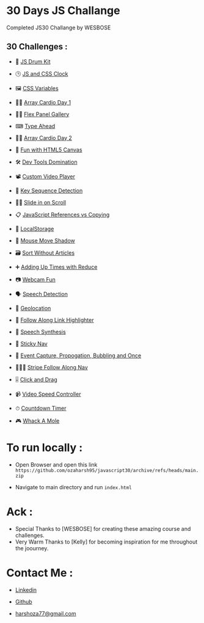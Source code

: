 # 30 Days JS Challange

Completed JS30 Challange by WESBOSE 

## 30 Challenges :
-  🥁 [JS Drum Kit](https://ozaharsh95.github.io/javascript30/01_DRUM_KIT/index.html)
-  🕒 [JS and CSS Clock](https://ozaharsh95.github.io/javascript30/02_CLOCK/index_updated.html)
-  🖼 [CSS Variables](https://ozaharsh95.github.io/javascript30/03_CSS_VARIABLE_WITH_JS/index.html)
-  🕺🏻 [Array Cardio Day 1](https://ozaharsh95.github.io/javascript30/04_ARRAY_CARDIO1/index.html)
-  💪🏻 [Flex Panel Gallery](https://ozaharsh95.github.io/javascript30/05_FLEX_GALLERY/index.html)
-  ⌨ [Type Ahead](https://ozaharsh95.github.io/javascript30/06_SEARCH/index.html)
-  💃🏻 [Array Cardio Day 2](https://ozaharsh95.github.io/javascript30/07_ARRAY_CARDIO2/index.html)
-  🌈 [Fun with HTML5 Canvas](https://ozaharsh95.github.io/javascript30/08_FUN_WITH_HTML5_CANVAS/index.html)
-  🛠 [Dev Tools Domination](https://ozaharsh95.github.io/javascript30/09_DEV_TOOLS/index.html)
-  📽 [Custom Video Player](https://ozaharsh95.github.io/javascript30/11_Custom_HTML5_Video_Player/index.html)
-  🎊 [Key Sequence Detection](https://ozaharsh95.github.io/javascript30/12_Key_Sequence_Detection/index.html)
-  🤜🏻 [Slide in on Scroll](https://ozaharsh95.github.io/javascript30/13_Slide_in_on_Scroll/)
-  📋 [JavaScript References vs Copying](https://ozaharsh95.github.io/javascript30/14_JS_Reference_VS_Copy/)
-  🏪 [LocalStorage](https://ozaharsh95.github.io/javascript30/15_Localstorage/)
-  🐁 [Mouse Move Shadow](https://ozaharsh95.github.io/javascript30/16_Mouce_move_shadow/)
-  🗃 [Sort Without Articles](https://ozaharsh95.github.io/javascript30/17%20_%20Sort_Without_Articles/index.html)
-  ➕ [Adding Up Times with Reduce](https://ozaharsh95.github.io/javascript30/18%20_%20Adding_Up_Times_with_Reduce/)

-  📷 [Webcam Fun](https://ozaharsh95.github.io/javascript30/18%20_%20Adding_Up_Times_with_Reduce/)
-  🗣 [Speech Detection](https://ozaharsh95.github.io/javascript30/20%20_Speech_Detection/index.html)
- 📌 [Geolocation](https://ozaharsh95.github.io/javascript30/21%20_%20Geolocation/index.html)
-  🔗 [Follow Along Link Highlighter](https://ozaharsh95.github.io/javascript30/22%20_Follow_Along_Link_Highlighter/index.html)
-  💬 [Speech Synthesis](https://ozaharsh95.github.io/javascript30/23%20_%20Speech_Synthesis/index.html)
-  🍡 [Sticky Nav](https://ozaharsh95.github.io/javascript30/24_Sticky_Nav/index.html)
- 💭 [Event Capture, Propogation, Bubbling and Once](https://ozaharsh95.github.io/javascript30/25_Event_Capture,Propagation,Bubbling_and_Once/index.html)
-  🏃🏻‍♂️ [Stripe Follow Along Nav](https://ozaharsh95.github.io/javascript30/26_Stripe_Follow_Along_Nav/index.html)
-  🎚 [Click and Drag](https://ozaharsh95.github.io/javascript30/27%20_Click_and_Drag/index.html)
- 📹 [Video Speed Controller](https://ozaharsh95.github.io/javascript30/28%20_Video_Speed_Controller/index.html)
-  ⏱ [Countdown Timer](https://ozaharsh95.github.io/javascript30/29%20_Countdown_Timer/index.html)
- 🎮 [Whack A Mole](https://ozaharsh95.github.io/javascript30/30_Whack_A_Mole/index.html)

# To run locally :

+ Open Browser and open this link
`https://github.com/ozaharsh95/javascript30/archive/refs/heads/main.zip`

+ Navigate to main directory and run 
`index.html`

# Ack :

+ Special Thanks to [WESBOSE] for creating these amazing course and challenges.
+ Very Warm Thanks to [Kelly] for becoming inspiration for me throughout the joourney.

# Contact Me :

+ [Linkedin](https://www.linkedin.com/in/harshoza955/)

+ [Github](https://github.com/ozaharsh95)

+ harshoza77@gmail.com
